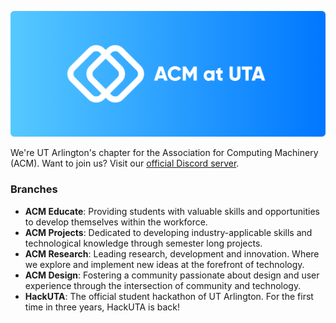 ![Banner](https://raw.githubusercontent.com/acmuta/.github/main/github-logo-banner.png)

We're UT Arlington's chapter for the Association for Computing Machinery (ACM). Want to join us? Visit our [official Discord server](https://lryanle.com/acm).

### Branches
 - **ACM Educate**: Providing students with valuable skills and opportunities to develop themselves within the workforce.
 - **ACM Projects**: Dedicated to developing industry-applicable skills and technological knowledge through semester long projects.
 - **ACM Research**: Leading research, development and innovation. Where we explore and implement new ideas at the forefront of technology.
 - **ACM Design**: Fostering a community passionate about design and user experience through the intersection of community and technology.
 - **HackUTA**: The official student hackathon of UT Arlington. For the first time in three years, HackUTA is back!

